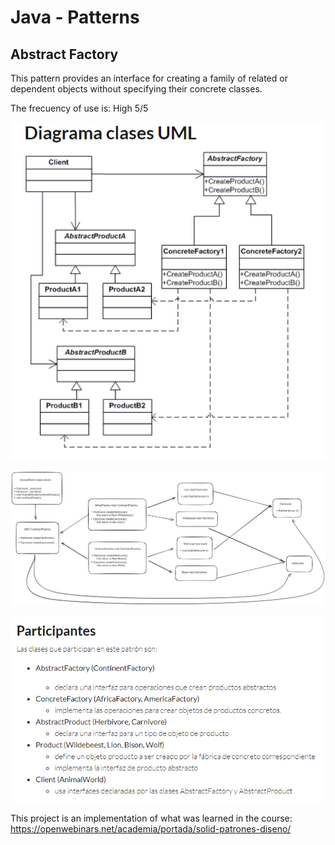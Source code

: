 # Java - Patterns
## Abstract Factory

This pattern provides an interface for creating a family of related or dependent objects without specifying their concrete classes.

The frecuency of use is: High 5/5

![UML](image.png)

![UML impl real client](Untitled-2024-02-11-1653.png) 

![participants](participants.png)

This project is an implementation of what was learned in the course: https://openwebinars.net/academia/portada/solid-patrones-diseno/